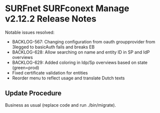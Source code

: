 # SURFnet SURFconext Manage v2.12.2 Release Notes #

Notable issues resolved:
* BACKLOG-567: Changing configuration from oauth groupprovider from 3legged to basicAuth fails and breaks EB
* BACKLOG-628: Allow searching on name and entity ID in SP and IdP overviews
* BACKLOG-629: Added coloring in Idp/Sp overviews based on state (green=prod)
* Fixed certificate validation for entities
* Reorder menu to reflect usage and translate Dutch texts

Update Procedure
----------------

Business as usual (replace code and run ./bin/migrate).
